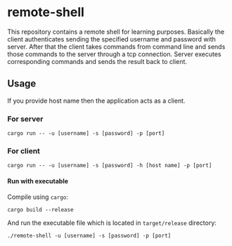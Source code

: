 # remote-shell
This repository contains a remote shell for learning purposes. 
Basically the client authenticates sending the specified username and password with server.
After that the client takes commands from command line and sends those commands to the server through a tcp connection. 
Server executes corresponding commands and sends the result back to client.

## Usage
If you provide host name then the application acts as a client.

### For server 

```
cargo run -- -u [username] -s [password] -p [port]
```

### For client
```
cargo run -- -u [username] -s [password] -h [host name] -p [port]
```

#### Run with executable
Compile using `cargo`:
```
cargo build --release
```

And run the executable file which is located in `target/release` directory:
```
./remote-shell -u [username] -s [password] -p [port]
```
